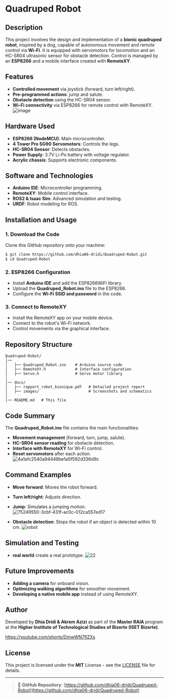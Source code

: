 # Quadruped Robot

## Description
This project involves the design and implementation of a **bionic quadruped robot**, inspired by a dog, capable of autonomous movement and remote control via **Wi-Fi**. It is equipped with servomotors for locomotion and an HC-SR04 ultrasonic sensor for obstacle detection. Control is managed by an **ESP8266** and a mobile interface created with **RemoteXY**.

## Features
- **Controlled movement** via joystick (forward, turn left/right).
- **Pre-programmed actions**: jump and salute.
- **Obstacle detection** using the HC-SR04 sensor.
- **Wi-Fi connectivity** via ESP8266 for remote control with RemoteXY.
![image](https://github.com/user-attachments/assets/5762e062-5ef6-4010-9952-80b031f01f91)

## Hardware Used
- **ESP8266 (NodeMCU)**: Main microcontroller.
- **4 Tower Pro SG90 Servomotors**: Controls the legs.
- **HC-SR04 Sensor**: Detects obstacles.
- **Power Supply**: 3.7V Li-Po battery with voltage regulator.
- **Acrylic chassis**: Supports electronic components.

## Software and Technologies
- **Arduino IDE**: Microcontroller programming.
- **RemoteXY**: Mobile control interface.
- **ROS2 & Isaac Sim**: Advanced simulation and testing.
- **URDF**: Robot modeling for ROS.

## Installation and Usage
### 1. Download the Code
Clone this GitHub repository onto your machine:
```bash
$ git clone https://github.com/dhia06-dridi/Quadruped-Robot.git
$ cd Quadruped-Robot
```

### 2. ESP8266 Configuration
- Install **Arduino IDE** and add the ESP8266WiFi library.
- Upload the **Quadruped_Robot.ino** file to the ESP8266.
- Configure the **Wi-Fi SSID and password** in the code.

### 3. Connect to RemoteXY
- Install the RemoteXY app on your mobile device.
- Connect to the robot's Wi-Fi network.
- Control movements via the graphical interface.

## Repository Structure
```
Quadruped-Robot/
│── 
│   ├── Quadruped_Robot.ino    # Arduino source code
│   ├── RemoteXY.h             # Interface configuration
│   ├── Servo.h                # Servo motor library
│
│── docs/
│   ├── rapport_robot_bionique.pdf   # Detailed project report
│   ├── images/                      # Screenshots and schematics
│
│── README.md   # This file
```

## Code Summary
The **Quadruped_Robot.ino** file contains the main functionalities:
- **Movement management** (forward, turn, jump, salute).
- **HC-SR04 sensor reading** for obstacle detection.
- **Interface with RemoteXY** for Wi-Fi control.
- **Reset servomotors** after each action.
![4a1afc2540a94449be1a5f592d336d9c](https://github.com/user-attachments/assets/ac93f5b9-cf55-4ac1-a56a-1048e6d787a6)

## Command Examples
- **Move forward**: Moves the robot forward.
- **Turn left/right**: Adjusts direction.
- **Jump**: Simulates a jumping motion.
![75249550-3cbf-431f-ac0c-012ca557ed17](https://github.com/user-attachments/assets/36452c92-2c14-4787-9ba4-0a575930b9de)

- **Obstacle detection**: Stops the robot if an object is detected within 10 cm.
![robot](https://github.com/user-attachments/assets/fa09eb65-4020-4d62-b175-4dd90389d712)

## Simulation and Testing
- **real world** create a real prototype.
 ![22](https://github.com/user-attachments/assets/edeca72e-1b9f-4eb2-b868-a1f6f3d8cb00)


## Future Improvements
- **Adding a camera** for onboard vision.
- **Optimizing walking algorithms** for smoother movement.
- **Developing a native mobile app** instead of using RemoteXY.

## Author
Developed by **Dhia Dridi & Akrem Azizi** as part of the **Master RAIA** program at the **Higher Institute of Technological Studies of Bizerte (ISET Bizerte)**.

https://youtube.com/shorts/DmwWN7flZXs
## License
This project is licensed under the **MIT** License - see the [LICENSE](LICENSE) file for details.

---
> 🔗 **GitHub Repository**: [https://github.com/dhia06-dridi/Quadruped-Robot](https://github.com/dhia06-dridi/Quadruped-Robot)

